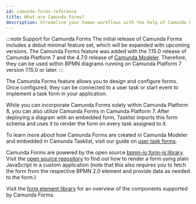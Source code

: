 ```yaml
---
id: camunda-forms-reference
title: What are Camunda Forms?
description: Streamline your human workflows with the help of Camunda Forms
---
```


:::note Support for Camunda Forms
The initial release of Camunda Forms includes a debut minimal feature set, which will be expanded with upcoming versions. The Camunda Forms feature was added with the 7.15.0 release of Camunda Platform 7 and the 4.7.0 release of [Camunda Modeler](../about-modeler.md). Therefore, they can be used within BPMN diagrams running on Camunda Platform 7 version 7.15.0 or later.
:::

The Camunda Forms feature allows you to design and configure forms. Once configured, they can be connected to a user task or start event to implement a task form in your application.

While you can incorporate Camunda Forms solely within Camunda Platform 8, you can also utilize Camunda Forms in Camunda Platform 7. After deploying a diagram with an embedded form, Tasklist imports this form schema and uses it to render the form on every task assigned to it.

To learn more about how Camunda Forms are created in Camunda Modeler and embedded in Camunda Tasklist, visit our guide on [user task forms](../../../guides/utilizing-forms.md).

Camunda Forms are powered by the open source [bpmn-io form-js library](https://github.com/bpmn-io/form-js). Visit the [open source repository](https://github.com/bpmn-io/form-js) to find out how to render a form using plain JavaScript in a custom application (note that this also requires you to fetch the form from the respective BPMN 2.0 element and provide data as needed to the form.)

Visit the [form element library](./form-element-library/forms-element-library.md) for an overview of the components supported by Camunda Forms.
